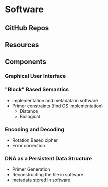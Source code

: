 # Software

## GitHub Repos

## Resources

## Components

### Graphical User Interface

### "Block" Based Semantics
- implementation and metadata in software
- Primer constraints (find OS implementation)
  - Distance
  - Biological

### Encoding and Decoding
- Rotation Based cipher
- Error correction

### DNA as a Persistent Data Structure
- Primer Generation
- Reconstructing the file in software
- metadata stored in software


